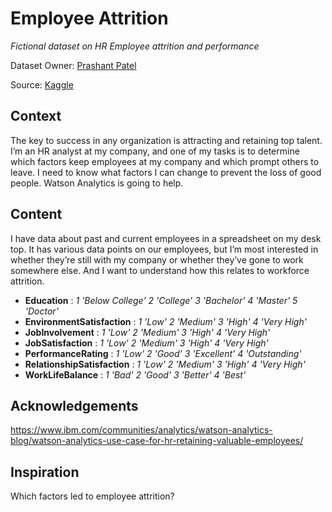 # Employee Attrition

*Fictional dataset on HR Employee attrition and performance*

Dataset Owner: [Prashant Patel](https://www.kaggle.com/patelprashant)

Source: [Kaggle](https://www.kaggle.com/patelprashant/employee-attrition)

## Context

The key to success in any organization is attracting and retaining top talent. I’m an HR analyst at my company, and one of my tasks is to determine which factors keep employees at my company and which prompt others to leave. I need to know what factors I can change to prevent the loss of good people. Watson Analytics is going to help.

## Content

I have data about past and current employees in a spreadsheet on my desk top. It has various data points on our employees, but I’m most interested in whether they’re still with my company or whether they’ve gone to work somewhere else. And I want to understand how this relates to workforce attrition.

* **Education** : *1 'Below College' 2 'College' 3 'Bachelor' 4 'Master' 5 'Doctor'*
* **EnvironmentSatisfaction** : *1 'Low' 2 'Medium' 3 'High' 4 'Very High'*
* **JobInvolvement** : *1 'Low' 2 'Medium' 3 'High' 4 'Very High'*
* **JobSatisfaction** : *1 'Low' 2 'Medium' 3 'High' 4 'Very High'*
* **PerformanceRating** : *1 'Low' 2 'Good' 3 'Excellent' 4 'Outstanding'*
* **RelationshipSatisfaction** : *1 'Low' 2 'Medium' 3 'High' 4 'Very High'*
* **WorkLifeBalance** : *1 'Bad' 2 'Good' 3 'Better' 4 'Best'*

## Acknowledgements

https://www.ibm.com/communities/analytics/watson-analytics-blog/watson-analytics-use-case-for-hr-retaining-valuable-employees/

## Inspiration

Which factors led to employee attrition?